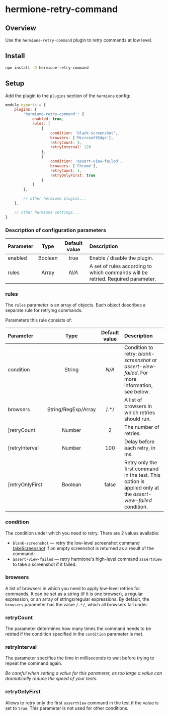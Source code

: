 # hermione-retry-command

## Overview

Use the `hermione-retry-command` plugin to retry commands at low level.

## Install

```bash
npm install -D hermione-retry-command
```

## Setup

Add the plugin to the `plugins` section of the `hermione` config:

```javascript
module.exports = {
    plugins: {
        'hermione-retry-command': {
            enabled: true,
            rules: [
                {
                    condition: 'blank-screenshot',
                    browsers: ['MicrosoftEdge'],
                    retryCount: 5,
                    retryInterval: 120
                },
                {
                    condition: 'assert-view-failed',
                    browsers: ['Chrome'],
                    retryCount: 1,
                    retryOnlyFirst: true
                }
            ]
        },

        // other hermione plugins...
    },

    // other hermione settings...
}
```

### Description of configuration parameters

| **Parameter** | **Type** | **Default value** | **Description** |
| :--- | :---: | :---: | :--- |
| enabled | Boolean | true | Enable / disable the plugin. |
| rules | Array | _N/A_ | A set of rules according to which commands will be retried. Required parameter. |

### rules

The `rules` parameter is an array of objects. Each object describes a separate rule for retrying commands.

Parameters this rule consists of:

| **Parameter** | **Type** | **Default value** | **Description** |
| :--- | :---: | :---: | :--- |
| condition | String | _N/A_ | Condition to retry: _blank-screenshot_ or _assert-view-failed_. For more information, see below. |
| browsers | String/RegExp/Array | /.*/ | A list of browsers in which retries should run. |
| [retryCount | Number | 2 | The number of retries. |
| [retryInterval | Number | 100 | Delay before each retry, in ms. |
| [retryOnlyFirst | Boolean | false | Retry only the first command in the test. This option is applied only at the _assert-view-failed_ condition. |

### condition

The condition under which you need to retry. There are 2 values available:
* `blank-screenshot` &mdash; retry the low-level screenshot command [takeScreenshot][take-screenshot] if an empty screenshot is returned as a result of the command;
* `assert-view-failed` &mdash; retry hermione's high-level command `assertView` to take a screenshot if it failed.

### browsers

A list of browsers in which you need to apply low-level retries for commands. It can be set as a string (if it is one browser), a regular expression, or an array of strings/regular expressions. By default, the `browsers` parameter has the value `/.*/`, which all browsers fall under.

### retryCount

The parameter determines how many times the command needs to be retried if the condition specified in the `condition` parameter is met.

### retryInterval
  
The parameter specifies the time in milliseconds to wait before trying to repeat the command again.

_Be careful when setting a value for this parameter, as too large a value can dramatically reduce the speed of your tests._

### retryOnlyFirst

Allows to retry only the first `assertView` command in the test if the value is set to `true`. This parameter is not used for other conditions.

[hermione-retry-command]: https://github.com/gemini-testing/hermione-retry-command
[take-screenshot]: https://webdriver.io/docs/api/webdriver/#takescreenshot
